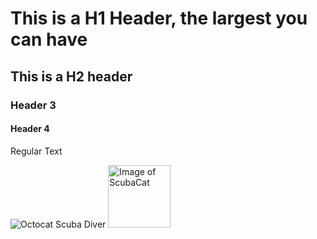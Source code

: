 # This is a H1 Header, the largest you can have 
## This is a H2 header
### Header 3
#### Header 4
Regular Text

![Octocat Scuba Diver](https://octodex.github.com/images/scubatocat.png)
<img src="https://octodex.github.com/images/scubatocat.png" alt="Image of ScubaCat" width="100" height="100">
